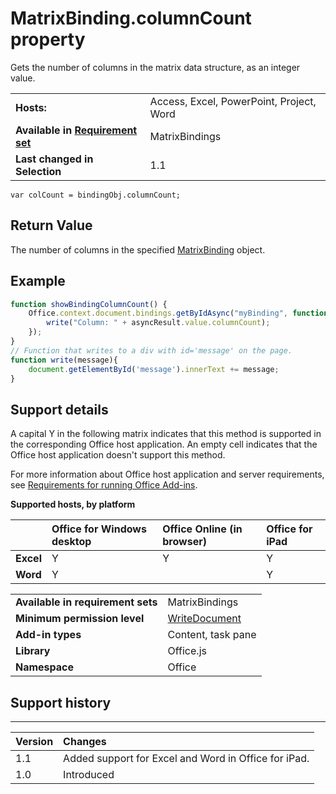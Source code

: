 
# MatrixBinding.columnCount property
Gets the number of columns in the matrix data structure, as an integer value.

|||
|:-----|:-----|
|**Hosts:**|Access, Excel, PowerPoint, Project, Word|
|**Available in [Requirement set](http://msdn.microsoft.com/library/6b6702f2-b0a5-46ab-a356-8dda897ca8ae%28Office.15%29.aspx)**|MatrixBindings|
|**Last changed in Selection**|1.1|

```
var colCount = bindingObj.columnCount;
```


## Return Value

The number of columns in the specified [MatrixBinding](../../reference/shared/binding.matrixbinding.matrixbinding.md) object.


## Example




```js
function showBindingColumnCount() {
    Office.context.document.bindings.getByIdAsync("myBinding", function (asyncResult) {
        write("Column: " + asyncResult.value.columnCount);
    });
}
// Function that writes to a div with id='message' on the page.
function write(message){
    document.getElementById('message').innerText += message; 
}
```




## Support details


A capital Y in the following matrix indicates that this method is supported in the corresponding Office host application. An empty cell indicates that the Office host application doesn't support this method.

For more information about Office host application and server requirements, see [Requirements for running Office Add-ins](http://msdn.microsoft.com/library/67340567-bb9a-498c-96d3-3f52f28c16bc%28Office.15%29.aspx).


**Supported hosts, by platform**


||**Office for Windows desktop**|**Office Online (in browser)**|**Office for iPad**|
|:-----|:-----|:-----|:-----|
|**Excel**|Y|Y|Y|
|**Word**|Y||Y|

|||
|:-----|:-----|
|**Available in requirement sets**|MatrixBindings|
|**Minimum permission level**|[WriteDocument](http://msdn.microsoft.com/library/da2efadc-4ebf-45fe-be39-397ac1eb1dbd%28Office.15%29.aspx)|
|**Add-in types**|Content, task pane|
|**Library**|Office.js|
|**Namespace**|Office|

## Support history



****


|**Version**|**Changes**|
|:-----|:-----|
|1.1|Added support for Excel and Word in Office for iPad.|
|1.0|Introduced|
